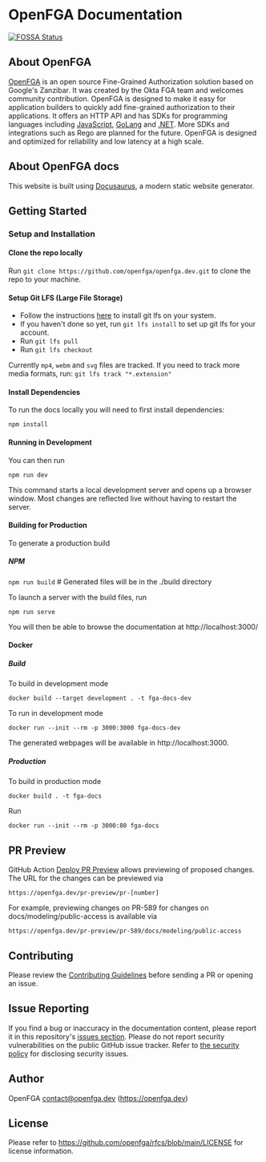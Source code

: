 # OpenFGA Documentation

[![FOSSA Status](https://app.fossa.com/api/projects/git%2Bgithub.com%2Fopenfga%2Fopenfga.dev.svg?type=shield)](https://app.fossa.com/projects/git%2Bgithub.com%2Fopenfga%2Fopenfga.dev?ref=badge_shield)

## About OpenFGA
<!-- markdown-link-check-disable -->
[OpenFGA](https://github.com/openfga/openfga) is an open source Fine-Grained Authorization solution based on Google's Zanzibar. It was created by the Okta FGA team and welcomes community contribution. OpenFGA is designed to make it easy for application builders to quickly add fine-grained authorization to their applications. It offers an HTTP API and has SDKs for programming languages including [JavaScript](https://github.com/openfga/js-sdk), [GoLang](https://github.com/openfga/go-sdk) and [.NET](https://github.com/openfga/dotnet-sdk). More SDKs and integrations such as Rego are planned for the future. OpenFGA is designed and optimized for reliability and low latency at a high scale.
<!-- markdown-link-check-enable-->

## About OpenFGA docs

This website is built using [Docusaurus](https://docusaurus.io/), a modern static website generator.


## Getting Started

### Setup and Installation

#### Clone the repo locally

Run `git clone https://github.com/openfga/openfga.dev.git` to clone the repo to your machine.

#### Setup Git LFS (Large File Storage)

* Follow the instructions [here](https://git-lfs.github.com/) to install git lfs on your system.
* If you haven't done so yet, run `git lfs install` to set up git lfs for your account.
* Run `git lfs pull`
* Run `git lfs checkout`

Currently `mp4`, `webm` and `svg` files are tracked. If you need to track more media formats, run: `git lfs track "*.extension"`

#### Install Dependencies

To run the docs locally you will need to first install dependencies:

```
npm install
```

#### Running in Development

You can then run 

```
npm run dev
```

This command starts a local development server and opens up a browser window. Most changes are reflected live without having to restart the server.

#### Building for Production

To generate a production build

##### NPM
`npm run build` # Generated files will be in the ./build directory

To launch a server with the build files, run 

```
npm run serve
```

<!-- markdown-link-check-disable -->
You will then be able to browse the documentation at http://localhost:3000/   
<!-- markdown-link-check-enable-->

#### Docker


##### Build

To build in development mode

```
docker build --target development . -t fga-docs-dev
```

To run in development mode

```
docker run --init --rm -p 3000:3000 fga-docs-dev
```

The generated webpages will be available in http://localhost:3000.

##### Production

To build in production mode


```
docker build . -t fga-docs
```

Run

```
docker run --init --rm -p 3000:80 fga-docs
```

## PR Preview
GitHub Action [Deploy PR Preview](https://github.com/marketplace/actions/deploy-pr-preview) allows previewing of proposed changes. The URL for the changes can be previewed via
```
https://openfga.dev/pr-preview/pr-[number]
```

For example, previewing changes on PR-589 for changes on docs/modeling/public-access is available via
```
https://openfga.dev/pr-preview/pr-589/docs/modeling/public-access
```

## Contributing
Please review the [Contributing Guidelines](https://github.com/openfga/.github/blob/main/CONTRIBUTING.md) before sending a PR or opening an issue.

## Issue Reporting
If you find a bug or inaccuracy in the documentation content, please report it in this repository's [issues section](https://github.com/openfga/openfga.dev/issues). Please do not report security vulnerabilities on the public GitHub issue tracker. Refer to [the security policy](https://github.com/openfga/.github/blob/main/SECURITY.md) for disclosing security issues.

<!-- markdown-link-check-disable -->
## Author
OpenFGA <contact@openfga.dev> (https://openfga.dev)

## License
Please refer to https://github.com/openfga/rfcs/blob/main/LICENSE for license information.
<!-- markdown-link-check-enable -->
